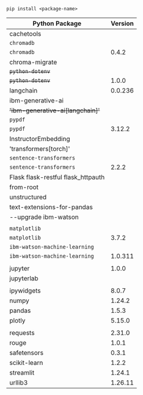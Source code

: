 `pip install <package-name>`

| Python Package                     | Version |
| ---------------------------------- | ------- |
| cachetools                         |         |
| `chromadb`                         |         |
| `chromadb`                         | 0.4.2   |
| chroma-migrate                     |         |
| ~~`python-dotenv`~~                |         |
| ~~`python-dotenv`~~                    | 1.0.0   |
| langchain                          | 0.0.236 |
| ibm-generative-ai                  |         |
| ~~'ibm-generative-ai[langchain]'~~ |         |
| `pypdf`                            |         |
| `pypdf`                            | 3.12.2  |
| InstructorEmbedding                |         |
| 'transformers[torch]'              |         |
| `sentence-transformers`            |         |
| `sentence-transformers`            | 2.2.2   |
| Flask flask-restful flask_httpauth |         |
| from-root                          |         |
| unstructured                       |         |
| text-extensions-for-pandas         |         |
| --upgrade ibm-watson               |         |
|                                    |         |
| `matplotlib`                       |         |
| `matplotlib`                       | 3.7.2   |
| `ibm-watson-machine-learning`      |         |
| `ibm-watson-machine-learning`      | 1.0.311 |
|                                    |         |
| jupyter                            | 1.0.0   |
| jupyterlab                         |         |
|                                    |         |
| ipywidgets                         | 8.0.7   |
| numpy                              | 1.24.2  |
| pandas                             | 1.5.3   |
| plotly                             | 5.15.0  |
|                                    |         |
| requests                           | 2.31.0  |
| rouge                              | 1.0.1   |
| safetensors                        | 0.3.1   |
| scikit-learn                       | 1.2.2   |
| streamlit                          | 1.24.1  |
| urllib3                            | 1.26.11 |